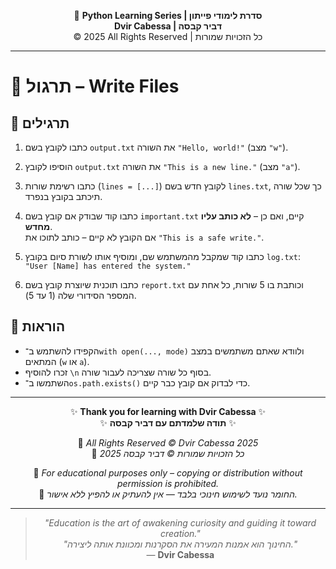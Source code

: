 <!-- DC_HEADER_START -->
<div align="center">

🐍 **Python Learning Series | סדרת לימודי פייתון**  
**Dvir Cabessa | דביר קבסה**  
© 2025 All Rights Reserved | כל הזכויות שמורות

</div>

---
<!-- DC_HEADER_END -->

# 📘 תרגול – Write Files

## 🧪 תרגילים

1. כתבו לקובץ בשם `output.txt` את השורה `"Hello, world!"` (מצב `"w"`).

2. הוסיפו לקובץ `output.txt` את השורה `"This is a new line."` (מצב `"a"`).

3. כתבו רשימת שורות (`lines = [...]`) לקובץ חדש בשם `lines.txt`, כך שכל שורה תיכתב בקובץ בנפרד.

4. כתבו קוד שבודק אם קובץ בשם `important.txt` קיים, ואם כן – **לא כותב עליו מחדש**.  
   אם הקובץ לא קיים – כותב לתוכו את `"This is a safe write."`.

5. כתבו קוד שמקבל מהמשתמש שם, ומוסיף אותו לשורת סיום בקובץ `log.txt`:  
   `"User [Name] has entered the system."`

6. כתבו תוכנית שיוצרת קובץ בשם `report.txt` וכותבת בו 5 שורות, כל אחת עם המספר הסידורי שלה (1 עד 5).

## 📌 הוראות

- הקפידו להשתמש ב־`with open(..., mode)` ולוודא שאתם משתמשים במצב המתאים (`w` או `a`).
- זכרו להוסיף `\n` בסוף כל שורה שצריכה לעבור שורה.
- השתמשו ב־`os.path.exists()` כדי לבדוק אם קובץ כבר קיים.

<!-- DC_FOOTER_START -->
---

<div align="center">

✨ **Thank you for learning with Dvir Cabessa** ✨  
✨ **תודה שלמדתם עם דביר קבסה** ✨  

📘 *All Rights Reserved © Dvir Cabessa 2025*  
📘 *כל הזכויות שמורות © דביר קבסה 2025*  

🔗 *For educational purposes only – copying or distribution without permission is prohibited.*  
🔗 *החומר נועד לשימוש חינוכי בלבד — אין להעתיק או להפיץ ללא אישור.*

---

> _"Education is the art of awakening curiosity and guiding it toward creation."_  
> _"החינוך הוא אמנות המעירה את הסקרנות ומכוונת אותה ליצירה."_  
> — **Dvir Cabessa**

</div>
<!-- DC_FOOTER_END -->

